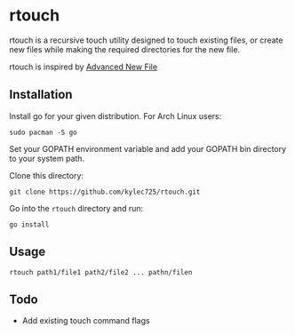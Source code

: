 # rtouch
rtouch is a recursive touch utility designed to touch existing files, or create
new files while making the required directories for the new file.

rtouch is inspired by [Advanced New File](https://github.com/tanrax/terminal-AdvancedNewFile)

## Installation
Install go for your given distribution.
For Arch Linux users:
```
sudo pacman -S go
```

Set your GOPATH environment variable and add your GOPATH bin directory to your system path.

Clone this directory:
```
git clone https://github.com/kylec725/rtouch.git
```

Go into the `rtouch` directory and run:
```
go install
```

## Usage
```
rtouch path1/file1 path2/file2 ... pathn/filen
```

## Todo
- Add existing touch command flags
